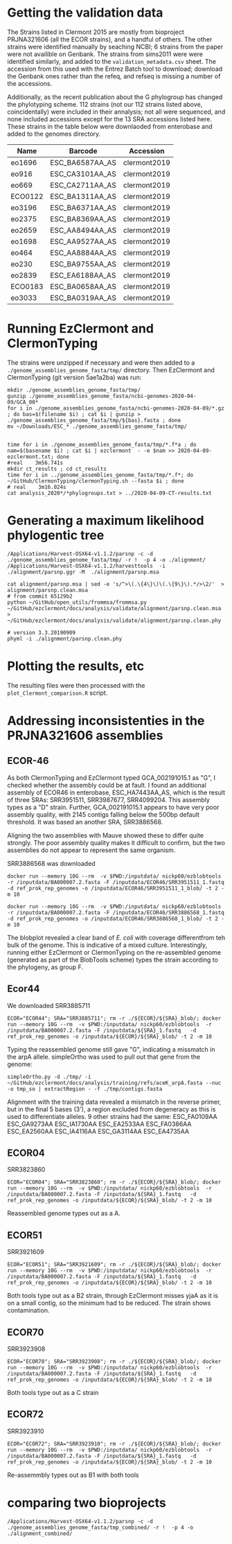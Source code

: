 # Getting the validation data
The Strains listed in Clermont 2015  are mostly from bioproject PRJNA321606 (all the ECOR strains), and a handful of others.  The other strains were identified manually by seaching NCBI; 6 strains from the paper were not availible on Genbank. The strains from sims2011 were were identified similarly, and added to the `validation_metadata.csv` sheet.  The accession from this used with the Entrez Batch tool to download; download the Genbank ones rather than the refeq, and refseq is missing a number of the accessions.

Additionally, as the recent publication about the G phylogroup has changed the phylotyping scheme.  112 strains (not our 112 strains listed above, coincidentally)  were included in their annalysis; not all were sequenced, and none included accessions except for the 13 SRA accessions listed here.  These strains in the table below were downlaoded from enterobase and added to the genomes directory.

| Name    | Barcode         | Accession    |
|---------|-----------------|--------------|
| eo1696  | ESC_BA6587AA_AS | clermont2019 |
| eo916   | ESC_CA3101AA_AS | clermont2019 |
| eo669   | ESC_CA2711AA_AS | clermont2019 |
| ECO0122 | ESC_BA1311AA_AS | clermont2019 |
| eo3196  | ESC_BA6371AA_AS | clermont2019 |
| eo2375  | ESC_BA8369AA_AS | clermont2019 |
| eo2659  | ESC_AA8494AA_AS | clermont2019 |
| eo1698  | ESC_AA9527AA_AS | clermont2019 |
| eo464   | ESC_AA8884AA_AS | clermont2019 |
| eo230   | ESC_BA9755AA_AS | clermont2019 |
| eo2839  | ESC_EA6188AA_AS | clermont2019 |
| ECO0183 | ESC_BA0658AA_AS | clermont2019 |
| eo3033  | ESC_BA0319AA_AS | clermont2019 |

# Running EzClermont and ClermonTyping
The strains were unzipped if necessary and were then added to a `./genome_assemblies_genome_fasta/tmp/` directory.  Then EzClermont and ClermonTyping (git version 5ae1a2ba) was run:

```
mkdir ./genome_assemblies_genome_fasta/tmp/
gunzip ./genome_assemblies_genome_fasta/ncbi-genomes-2020-04-09/GCA_00*
for i in ./genome_assemblies_genome_fasta/ncbi-genomes-2020-04-09/*.gz ; do bas=$(filename $i) ; cat $i | gunzip > ./genome_assemblies_genome_fasta/tmp/${bas}.fasta ; done
mv ~/Downloads/ESC_* ./genome_assemblies_genome_fasta/tmp/


time for i in ./genome_assemblies_genome_fasta/tmp/*.f*a ; do nam=$(basename $i) ; cat $i | ezclermont  - -e $nam >> 2020-04-09-ezclermont.txt; done
#real    3m56.741s
mkdir ct_results ; cd ct_results
time for i in ../genome_assemblies_genome_fasta/tmp/*.f*; do   ~/GitHub/ClermonTyping/clermonTyping.sh --fasta $i ; done
# real    3m16.024s
cat analysis_2020*/*phylogroups.txt > ../2020-04-09-CT-results.txt

```



# Generating a maximum likelihood phylogentic tree


```
/Applications/Harvest-OSX64-v1.1.2/parsnp -c -d ./genome_assemblies_genome_fasta/tmp/ -r !  -p 4 -o ./alignment/
/Applications/Harvest-OSX64-v1.1.2/harvesttools  -i ./alignment/parsnp.ggr -M  ./alignment/parsnp.msa

cat alignment/parsnp.msa | sed -e 's/^>\(.\{4\}\)\(.\{9\}\).*/>\2/'  > alignment/parsnp.clean.msa
# from commit 65129b2
python ~/GitHub/open_utils/frommsa/frommsa.py ~/GitHub/ezclermont/docs/analysis/validate/alignment/parsnp.clean.msa  > ~/GitHub/ezclermont/docs/analysis/validate/alignment/parsnp.clean.phy

# version 3.3.20190909
phyml -i ./alignment/parsnp.clean.phy
```

# Plotting the results, etc
The resulting files were then processed with the `plot_Clermont_comparison.R` script.


# Addressing inconsistenties in the PRJNA321606 assemblies
## ECOR-46
As both ClermonTyping and EzClermont typed GCA_002191015.1 as "G", I checked whether the assembly could be at fault.  I found an additional assembly of ECOR46 in enterobase, ESC_HA7443AA_AS, which is the result of three SRAs: SRR3951511, SRR3987677, SRR4099204. This assembly types as a "D" strain.  Further, GCA_002191015.1 appears to have very poor assembly quality, with 2145 contigs falling below the 500bp default threshold.  It was based an another SRA, SRR3886568.

Aligning the two assemblies with Mauve showed these to differ quite strongly.  The poor assembly quality makes it difficult to confirm, but the two assemblies do not appear to represent the same organism.


SRR3886568 was downloaded

```
docker run --memory 10G --rm  -v $PWD:/inputdata/ nickp60/ezblobtools  -r /inputdata/BA000007.2.fasta -F /inputdata/ECOR46/SRR3951511_1.fastq   -d ref_prok_rep_genomes -o /inputdata/ECOR46/SRR3951511_1_blob/ -t 2 -m 10

docker run --memory 10G --rm  -v $PWD:/inputdata/ nickp60/ezblobtools  -r /inputdata/BA000007.2.fasta -F /inputdata/ECOR46/SRR3886568_1.fastq   -d ref_prok_rep_genomes -o /inputdata/ECOR46/SRR3886568_1_blob/ -t 2 -m 10
```

The blobplot revealed a clear band of *E. coli* with coverage differentfrom teh bulk of the genome.  This is indicative of a mixed culture.  Interestingly, running either EzClermont or ClermonTyping  on the re-assembled genome (generated as part of the BlobTools scheme) types the strain according to the phylogeny, as group F.

## Ecor44

We downloaded SRR3885711
```
ECOR="ECOR44"; SRA="SRR3885711"; rm -r ./${ECOR}/${SRA}_blob/; docker run --memory 10G --rm  -v $PWD:/inputdata/ nickp60/ezblobtools  -r /inputdata/BA000007.2.fasta -F /inputdata/${SRA}_1.fastq   -d ref_prok_rep_genomes -o /inputdata/${ECOR}/${SRA}_blob/ -t 2 -m 10
```

Typing the reassembled genome still gave "G", indicating a missmatch in the arpA allele. simpleOrtho was used to pull out that gene from the genome:
```
simpleOrtho.py -d ./tmp/ -i ~/GitHub/ezclermont/docs/analysis/training/refs/aceK_arpA.fasta --nuc -o tmp_so | extractRegion - -f ./tmp/contigs.fasta
```
Alignment with the training data revealed a mismatch in the reverse primer, but in the final 5 bases (3'), a region excluded from degeneracy as this is used to differentiate alleles. 9 other strains had the same:
ESC_FA0109AA
ESC_GA9273AA
ESC_IA1730AA
ESC_EA2533AA
ESC_FA0386AA
ESC_EA2560AA
ESC_IA4116AA
ESC_GA3114AA
ESC_EA4735AA


## ECOR04

SRR3823860
```
ECOR="ECOR04"; SRA="SRR3823860"; rm -r ./${ECOR}/${SRA}_blob/; docker run --memory 10G --rm  -v $PWD:/inputdata/ nickp60/ezblobtools  -r /inputdata/BA000007.2.fasta -F /inputdata/${SRA}_1.fastq   -d ref_prok_rep_genomes -o /inputdata/${ECOR}/${SRA}_blob/ -t 2 -m 10
```
Reassembled genome types out as a A.

## ECOR51
SRR3921609
```
ECOR="ECOR51"; SRA="SRR3921609"; rm -r ./${ECOR}/${SRA}_blob/; docker run --memory 10G --rm  -v $PWD:/inputdata/ nickp60/ezblobtools  -r /inputdata/BA000007.2.fasta -F /inputdata/${SRA}_1.fastq   -d ref_prok_rep_genomes -o /inputdata/${ECOR}/${SRA}_blob/ -t 2 -m 10
```
Both tools type out as a B2 strain, through EzClermont misses yjaA as it is on a small contig, so the minimum had to be reduced.  The strain shows contamination.

## ECOR70
SRR3923908
```
ECOR="ECOR70"; SRA="SRR3923908"; rm -r ./${ECOR}/${SRA}_blob/; docker run --memory 10G --rm  -v $PWD:/inputdata/ nickp60/ezblobtools  -r /inputdata/BA000007.2.fasta -F /inputdata/${SRA}_1.fastq   -d ref_prok_rep_genomes -o /inputdata/${ECOR}/${SRA}_blob/ -t 2 -m 10
```
Both tools type out as a C strain


## ECOR72
SRR3923910
```
ECOR="ECOR72"; SRA="SRR3923910"; rm -r ./${ECOR}/${SRA}_blob/; docker run --memory 10G --rm  -v $PWD:/inputdata/ nickp60/ezblobtools  -r /inputdata/BA000007.2.fasta -F /inputdata/${SRA}_1.fastq   -d ref_prok_rep_genomes -o /inputdata/${ECOR}/${SRA}_blob/ -t 2 -m 10
```
Re-assemmbly types out as B1 with both tools


# comparing two bioprojects

```
/Applications/Harvest-OSX64-v1.1.2/parsnp -c -d ./genome_assemblies_genome_fasta/tmp_combined/ -r !  -p 4 -o ./alignment_combined/
```
